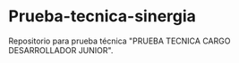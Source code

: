 # Prueba-tecnica-sinergia
Repositorio para prueba técnica "PRUEBA TECNICA CARGO DESARROLLADOR JUNIOR".
